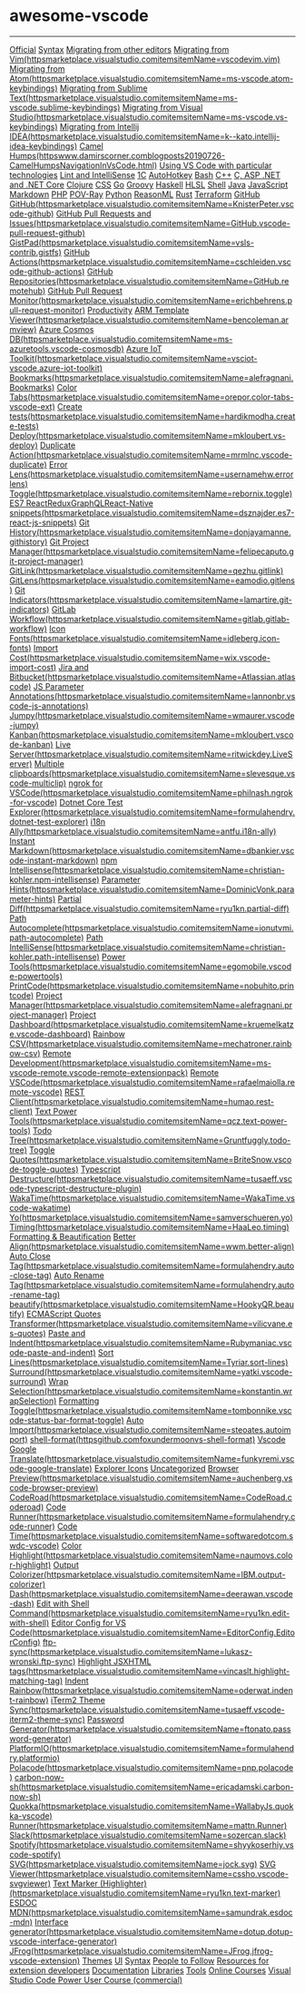 # awesome-vscode
---
[Official](Official.md)
[Syntax](Syntax.md)
[Migrating from other editors](Migrating%20from%20other%20editors.md)
[Migrating from Vim(httpsmarketplace.visualstudio.comitemsitemName=vscodevim.vim)](Migrating%20from%20Vim(httpsmarketplace.visualstudio.comitemsitemName=vscodevim.vim).md)
[Migrating from Atom(httpsmarketplace.visualstudio.comitemsitemName=ms-vscode.atom-keybindings)](Migrating%20from%20Atom(httpsmarketplace.visualstudio.comitemsitemName=ms-vscode.atom-keybindings).md)
[Migrating from Sublime Text(httpsmarketplace.visualstudio.comitemsitemName=ms-vscode.sublime-keybindings)](Migrating%20from%20Sublime%20Text(httpsmarketplace.visualstudio.comitemsitemName=ms-vscode.sublime-keybindings).md)
[Migrating from Visual Studio(httpsmarketplace.visualstudio.comitemsitemName=ms-vscode.vs-keybindings)](Migrating%20from%20Visual%20Studio(httpsmarketplace.visualstudio.comitemsitemName=ms-vscode.vs-keybindings).md)
[Migrating from Intellij IDEA(httpsmarketplace.visualstudio.comitemsitemName=k--kato.intellij-idea-keybindings)](Migrating%20from%20Intellij%20IDEA(httpsmarketplace.visualstudio.comitemsitemName=k--kato.intellij-idea-keybindings).md)
[Camel Humps(httpswww.damirscorner.comblogposts20190726-CamelHumpsNavigationInVsCode.html)](Camel%20Humps(httpswww.damirscorner.comblogposts20190726-CamelHumpsNavigationInVsCode.html).md)
[Using VS Code with particular technologies](Using%20VS%20Code%20with%20particular%20technologies.md)
[Lint and IntelliSense](Lint%20and%20IntelliSense.md)
[1C](1C.md)
[AutoHotkey](AutoHotkey.md)
[Bash](Bash.md)
[C++](Awesome%20/awesome-vscode/C++.md)
[C, ASP .NET and .NET Core](C,%20ASP%20.NET%20and%20.NET%20Core.md)
[Clojure](Awesome%20/awesome-vscode/Clojure.md)
[CSS](Awesome%20/awesome-vscode/CSS.md)
[Go](Go.md)
[Groovy](Awesome%20/awesome-vscode/Groovy.md)
[Haskell](Awesome%20/awesome-vscode/Haskell.md)
[HLSL](HLSL.md)
[Shell](Shell.md)
[Java](Awesome%20/awesome-vscode/Java.md)
[JavaScript](Awesome%20/awesome-vscode/JavaScript.md)
[Markdown](Awesome%20/awesome-vscode/Markdown.md)
[PHP](Awesome%20/awesome-vscode/PHP.md)
[POV-Ray](POV-Ray.md)
[Python](Awesome%20/awesome-vscode/Python.md)
[ReasonML](Awesome%20/awesome-vscode/ReasonML.md)
[Rust](Awesome%20/awesome-vscode/Rust.md)
[Terraform](Terraform.md)
[GitHub](Awesome%20/awesome-vscode/GitHub.md)
[GitHub(httpsmarketplace.visualstudio.comitemsitemName=KnisterPeter.vscode-github)](GitHub(httpsmarketplace.visualstudio.comitemsitemName=KnisterPeter.vscode-github).md)
[GitHub Pull Requests and Issues(httpsmarketplace.visualstudio.comitemsitemName=GitHub.vscode-pull-request-github)](GitHub%20Pull%20Requests%20and%20Issues(httpsmarketplace.visualstudio.comitemsitemName=GitHub.vscode-pull-request-github).md)
[GistPad(httpsmarketplace.visualstudio.comitemsitemName=vsls-contrib.gistfs)](GistPad(httpsmarketplace.visualstudio.comitemsitemName=vsls-contrib.gistfs).md)
[GitHub Actions(httpsmarketplace.visualstudio.comitemsitemName=cschleiden.vscode-github-actions)](GitHub%20Actions(httpsmarketplace.visualstudio.comitemsitemName=cschleiden.vscode-github-actions).md)
[GitHub Repositories(httpsmarketplace.visualstudio.comitemsitemName=GitHub.remotehub)](GitHub%20Repositories(httpsmarketplace.visualstudio.comitemsitemName=GitHub.remotehub).md)
[GitHub Pull Request Monitor(httpsmarketplace.visualstudio.comitemsitemName=erichbehrens.pull-request-monitor)](GitHub%20Pull%20Request%20Monitor(httpsmarketplace.visualstudio.comitemsitemName=erichbehrens.pull-request-monitor).md)
[Productivity](Awesome%20/awesome-vscode/Productivity.md)
[ARM Template Viewer(httpsmarketplace.visualstudio.comitemsitemName=bencoleman.armview)](ARM%20Template%20Viewer(httpsmarketplace.visualstudio.comitemsitemName=bencoleman.armview).md)
[Azure Cosmos DB(httpsmarketplace.visualstudio.comitemsitemName=ms-azuretools.vscode-cosmosdb)](Azure%20Cosmos%20DB(httpsmarketplace.visualstudio.comitemsitemName=ms-azuretools.vscode-cosmosdb).md)
[Azure IoT Toolkit(httpsmarketplace.visualstudio.comitemsitemName=vsciot-vscode.azure-iot-toolkit)](Azure%20IoT%20Toolkit(httpsmarketplace.visualstudio.comitemsitemName=vsciot-vscode.azure-iot-toolkit).md)
[Bookmarks(httpsmarketplace.visualstudio.comitemsitemName=alefragnani.Bookmarks)](Bookmarks(httpsmarketplace.visualstudio.comitemsitemName=alefragnani.Bookmarks).md)
[Color Tabs(httpsmarketplace.visualstudio.comitemsitemName=orepor.color-tabs-vscode-ext)](Color%20Tabs(httpsmarketplace.visualstudio.comitemsitemName=orepor.color-tabs-vscode-ext).md)
[Create tests(httpsmarketplace.visualstudio.comitemsitemName=hardikmodha.create-tests)](Create%20tests(httpsmarketplace.visualstudio.comitemsitemName=hardikmodha.create-tests).md)
[Deploy(httpsmarketplace.visualstudio.comitemsitemName=mkloubert.vs-deploy)](Deploy(httpsmarketplace.visualstudio.comitemsitemName=mkloubert.vs-deploy).md)
[Duplicate Action(httpsmarketplace.visualstudio.comitemsitemName=mrmlnc.vscode-duplicate)](Duplicate%20Action(httpsmarketplace.visualstudio.comitemsitemName=mrmlnc.vscode-duplicate).md)
[Error Lens(httpsmarketplace.visualstudio.comitemsitemName=usernamehw.errorlens)](Error%20Lens(httpsmarketplace.visualstudio.comitemsitemName=usernamehw.errorlens).md)
[Toggle(httpsmarketplace.visualstudio.comitemsitemName=rebornix.toggle)](Toggle(httpsmarketplace.visualstudio.comitemsitemName=rebornix.toggle).md)
[ES7 ReactReduxGraphQLReact-Native snippets(httpsmarketplace.visualstudio.comitemsitemName=dsznajder.es7-react-js-snippets)](ES7%20ReactReduxGraphQLReact-Native%20snippets(httpsmarketplace.visualstudio.comitemsitemName=dsznajder.es7-react-js-snippets).md)
[Git History(httpsmarketplace.visualstudio.comitemsitemName=donjayamanne.githistory)](Git%20History(httpsmarketplace.visualstudio.comitemsitemName=donjayamanne.githistory).md)
[Git Project Manager(httpsmarketplace.visualstudio.comitemsitemName=felipecaputo.git-project-manager)](Git%20Project%20Manager(httpsmarketplace.visualstudio.comitemsitemName=felipecaputo.git-project-manager).md)
[GitLink(httpsmarketplace.visualstudio.comitemsitemName=qezhu.gitlink)](GitLink(httpsmarketplace.visualstudio.comitemsitemName=qezhu.gitlink).md)
[GitLens(httpsmarketplace.visualstudio.comitemsitemName=eamodio.gitlens)](GitLens(httpsmarketplace.visualstudio.comitemsitemName=eamodio.gitlens).md)
[Git Indicators(httpsmarketplace.visualstudio.comitemsitemName=lamartire.git-indicators)](Git%20Indicators(httpsmarketplace.visualstudio.comitemsitemName=lamartire.git-indicators).md)
[GitLab Workflow(httpsmarketplace.visualstudio.comitemsitemName=gitlab.gitlab-workflow)](GitLab%20Workflow(httpsmarketplace.visualstudio.comitemsitemName=gitlab.gitlab-workflow).md)
[Icon Fonts(httpsmarketplace.visualstudio.comitemsitemName=idleberg.icon-fonts)](Icon%20Fonts(httpsmarketplace.visualstudio.comitemsitemName=idleberg.icon-fonts).md)
[Import Cost(httpsmarketplace.visualstudio.comitemsitemName=wix.vscode-import-cost)](Import%20Cost(httpsmarketplace.visualstudio.comitemsitemName=wix.vscode-import-cost).md)
[Jira and Bitbucket(httpsmarketplace.visualstudio.comitemsitemName=Atlassian.atlascode)](Jira%20and%20Bitbucket(httpsmarketplace.visualstudio.comitemsitemName=Atlassian.atlascode).md)
[JS Parameter Annotations(httpsmarketplace.visualstudio.comitemsitemName=lannonbr.vscode-js-annotations)](JS%20Parameter%20Annotations(httpsmarketplace.visualstudio.comitemsitemName=lannonbr.vscode-js-annotations).md)
[Jumpy(httpsmarketplace.visualstudio.comitemsitemName=wmaurer.vscode-jumpy)](Jumpy(httpsmarketplace.visualstudio.comitemsitemName=wmaurer.vscode-jumpy).md)
[Kanban(httpsmarketplace.visualstudio.comitemsitemName=mkloubert.vscode-kanban)](Kanban(httpsmarketplace.visualstudio.comitemsitemName=mkloubert.vscode-kanban).md)
[Live Server(httpsmarketplace.visualstudio.comitemsitemName=ritwickdey.LiveServer)](Live%20Server(httpsmarketplace.visualstudio.comitemsitemName=ritwickdey.LiveServer).md)
[Multiple clipboards(httpsmarketplace.visualstudio.comitemsitemName=slevesque.vscode-multiclip)](Multiple%20clipboards(httpsmarketplace.visualstudio.comitemsitemName=slevesque.vscode-multiclip).md)
[ngrok for VSCode(httpsmarketplace.visualstudio.comitemsitemName=philnash.ngrok-for-vscode)](ngrok%20for%20VSCode(httpsmarketplace.visualstudio.comitemsitemName=philnash.ngrok-for-vscode).md)
[Dotnet Core Test Explorer(httpsmarketplace.visualstudio.comitemsitemName=formulahendry.dotnet-test-explorer)](Dotnet%20Core%20Test%20Explorer(httpsmarketplace.visualstudio.comitemsitemName=formulahendry.dotnet-test-explorer).md)
[i18n Ally(httpsmarketplace.visualstudio.comitemsitemName=antfu.i18n-ally)](i18n%20Ally(httpsmarketplace.visualstudio.comitemsitemName=antfu.i18n-ally).md)
[Instant Markdown(httpsmarketplace.visualstudio.comitemsitemName=dbankier.vscode-instant-markdown)](Instant%20Markdown(httpsmarketplace.visualstudio.comitemsitemName=dbankier.vscode-instant-markdown).md)
[npm Intellisense(httpsmarketplace.visualstudio.comitemsitemName=christian-kohler.npm-intellisense)](npm%20Intellisense(httpsmarketplace.visualstudio.comitemsitemName=christian-kohler.npm-intellisense).md)
[Parameter Hints(httpsmarketplace.visualstudio.comitemsitemName=DominicVonk.parameter-hints)](Parameter%20Hints(httpsmarketplace.visualstudio.comitemsitemName=DominicVonk.parameter-hints).md)
[Partial Diff(httpsmarketplace.visualstudio.comitemsitemName=ryu1kn.partial-diff)](Partial%20Diff(httpsmarketplace.visualstudio.comitemsitemName=ryu1kn.partial-diff).md)
[Path Autocomplete(httpsmarketplace.visualstudio.comitemsitemName=ionutvmi.path-autocomplete)](Path%20Autocomplete(httpsmarketplace.visualstudio.comitemsitemName=ionutvmi.path-autocomplete).md)
[Path IntelliSense(httpsmarketplace.visualstudio.comitemsitemName=christian-kohler.path-intellisense)](Path%20IntelliSense(httpsmarketplace.visualstudio.comitemsitemName=christian-kohler.path-intellisense).md)
[Power Tools(httpsmarketplace.visualstudio.comitemsitemName=egomobile.vscode-powertools)](Power%20Tools(httpsmarketplace.visualstudio.comitemsitemName=egomobile.vscode-powertools).md)
[PrintCode(httpsmarketplace.visualstudio.comitemsitemName=nobuhito.printcode)](PrintCode(httpsmarketplace.visualstudio.comitemsitemName=nobuhito.printcode).md)
[Project Manager(httpsmarketplace.visualstudio.comitemsitemName=alefragnani.project-manager)](Project%20Manager(httpsmarketplace.visualstudio.comitemsitemName=alefragnani.project-manager).md)
[Project Dashboard(httpsmarketplace.visualstudio.comitemsitemName=kruemelkatze.vscode-dashboard)](Project%20Dashboard(httpsmarketplace.visualstudio.comitemsitemName=kruemelkatze.vscode-dashboard).md)
[Rainbow CSV(httpsmarketplace.visualstudio.comitemsitemName=mechatroner.rainbow-csv)](Rainbow%20CSV(httpsmarketplace.visualstudio.comitemsitemName=mechatroner.rainbow-csv).md)
[Remote Development(httpsmarketplace.visualstudio.comitemsitemName=ms-vscode-remote.vscode-remote-extensionpack)](Remote%20Development(httpsmarketplace.visualstudio.comitemsitemName=ms-vscode-remote.vscode-remote-extensionpack).md)
[Remote VSCode(httpsmarketplace.visualstudio.comitemsitemName=rafaelmaiolla.remote-vscode)](Remote%20VSCode(httpsmarketplace.visualstudio.comitemsitemName=rafaelmaiolla.remote-vscode).md)
[REST Client(httpsmarketplace.visualstudio.comitemsitemName=humao.rest-client)](REST%20Client(httpsmarketplace.visualstudio.comitemsitemName=humao.rest-client).md)
[Text Power Tools(httpsmarketplace.visualstudio.comitemsitemName=qcz.text-power-tools)](Text%20Power%20Tools(httpsmarketplace.visualstudio.comitemsitemName=qcz.text-power-tools).md)
[Todo Tree(httpsmarketplace.visualstudio.comitemsitemName=Gruntfuggly.todo-tree)](Todo%20Tree(httpsmarketplace.visualstudio.comitemsitemName=Gruntfuggly.todo-tree).md)
[Toggle Quotes(httpsmarketplace.visualstudio.comitemsitemName=BriteSnow.vscode-toggle-quotes)](Toggle%20Quotes(httpsmarketplace.visualstudio.comitemsitemName=BriteSnow.vscode-toggle-quotes).md)
[Typescript Destructure(httpsmarketplace.visualstudio.comitemsitemName=tusaeff.vscode-typescript-destructure-plugin)](Typescript%20Destructure(httpsmarketplace.visualstudio.comitemsitemName=tusaeff.vscode-typescript-destructure-plugin).md)
[WakaTime(httpsmarketplace.visualstudio.comitemsitemName=WakaTime.vscode-wakatime)](WakaTime(httpsmarketplace.visualstudio.comitemsitemName=WakaTime.vscode-wakatime).md)
[Yo(httpsmarketplace.visualstudio.comitemsitemName=samverschueren.yo)](Yo(httpsmarketplace.visualstudio.comitemsitemName=samverschueren.yo).md)
[Timing(httpsmarketplace.visualstudio.comitemsitemName=HaaLeo.timing)](Timing(httpsmarketplace.visualstudio.comitemsitemName=HaaLeo.timing).md)
[Formatting & Beautification](Formatting%20&%20Beautification.md)
[Better Align(httpsmarketplace.visualstudio.comitemsitemName=wwm.better-align)](Better%20Align(httpsmarketplace.visualstudio.comitemsitemName=wwm.better-align).md)
[Auto Close Tag(httpsmarketplace.visualstudio.comitemsitemName=formulahendry.auto-close-tag)](Auto%20Close%20Tag(httpsmarketplace.visualstudio.comitemsitemName=formulahendry.auto-close-tag).md)
[Auto Rename Tag(httpsmarketplace.visualstudio.comitemsitemName=formulahendry.auto-rename-tag)](Auto%20Rename%20Tag(httpsmarketplace.visualstudio.comitemsitemName=formulahendry.auto-rename-tag).md)
[beautify(httpsmarketplace.visualstudio.comitemsitemName=HookyQR.beautify)](beautify(httpsmarketplace.visualstudio.comitemsitemName=HookyQR.beautify).md)
[ECMAScript Quotes Transformer(httpsmarketplace.visualstudio.comitemsitemName=vilicvane.es-quotes)](ECMAScript%20Quotes%20Transformer(httpsmarketplace.visualstudio.comitemsitemName=vilicvane.es-quotes).md)
[Paste and Indent(httpsmarketplace.visualstudio.comitemsitemName=Rubymaniac.vscode-paste-and-indent)](Paste%20and%20Indent(httpsmarketplace.visualstudio.comitemsitemName=Rubymaniac.vscode-paste-and-indent).md)
[Sort Lines(httpsmarketplace.visualstudio.comitemsitemName=Tyriar.sort-lines)](Sort%20Lines(httpsmarketplace.visualstudio.comitemsitemName=Tyriar.sort-lines).md)
[Surround(httpsmarketplace.visualstudio.comitemsitemName=yatki.vscode-surround)](Surround(httpsmarketplace.visualstudio.comitemsitemName=yatki.vscode-surround).md)
[Wrap Selection(httpsmarketplace.visualstudio.comitemsitemName=konstantin.wrapSelection)](Wrap%20Selection(httpsmarketplace.visualstudio.comitemsitemName=konstantin.wrapSelection).md)
[Formatting Toggle(httpsmarketplace.visualstudio.comitemsitemName=tombonnike.vscode-status-bar-format-toggle)](Formatting%20Toggle(httpsmarketplace.visualstudio.comitemsitemName=tombonnike.vscode-status-bar-format-toggle).md)
[Auto Import(httpsmarketplace.visualstudio.comitemsitemName=steoates.autoimport)](Auto%20Import(httpsmarketplace.visualstudio.comitemsitemName=steoates.autoimport).md)
[shell-format(httpsgithub.comfoxundermoonvs-shell-format)](shell-format(httpsgithub.comfoxundermoonvs-shell-format).md)
[Vscode Google Translate(httpsmarketplace.visualstudio.comitemsitemName=funkyremi.vscode-google-translate)](Vscode%20Google%20Translate(httpsmarketplace.visualstudio.comitemsitemName=funkyremi.vscode-google-translate).md)
[Explorer Icons](Explorer%20Icons.md)
[Uncategorized](Uncategorized.md)
[Browser Preview(httpsmarketplace.visualstudio.comitemsitemName=auchenberg.vscode-browser-preview)](Browser%20Preview(httpsmarketplace.visualstudio.comitemsitemName=auchenberg.vscode-browser-preview).md)
[CodeRoad(httpsmarketplace.visualstudio.comitemsitemName=CodeRoad.coderoad)](CodeRoad(httpsmarketplace.visualstudio.comitemsitemName=CodeRoad.coderoad).md)
[Code Runner(httpsmarketplace.visualstudio.comitemsitemName=formulahendry.code-runner)](Code%20Runner(httpsmarketplace.visualstudio.comitemsitemName=formulahendry.code-runner).md)
[Code Time(httpsmarketplace.visualstudio.comitemsitemName=softwaredotcom.swdc-vscode)](Code%20Time(httpsmarketplace.visualstudio.comitemsitemName=softwaredotcom.swdc-vscode).md)
[Color Highlight(httpsmarketplace.visualstudio.comitemsitemName=naumovs.color-highlight)](Color%20Highlight(httpsmarketplace.visualstudio.comitemsitemName=naumovs.color-highlight).md)
[Output Colorizer(httpsmarketplace.visualstudio.comitemsitemName=IBM.output-colorizer)](Output%20Colorizer(httpsmarketplace.visualstudio.comitemsitemName=IBM.output-colorizer).md)
[Dash(httpsmarketplace.visualstudio.comitemsitemName=deerawan.vscode-dash)](Dash(httpsmarketplace.visualstudio.comitemsitemName=deerawan.vscode-dash).md)
[Edit with Shell Command(httpsmarketplace.visualstudio.comitemsitemName=ryu1kn.edit-with-shell)](Edit%20with%20Shell%20Command(httpsmarketplace.visualstudio.comitemsitemName=ryu1kn.edit-with-shell).md)
[Editor Config for VS Code(httpsmarketplace.visualstudio.comitemsitemName=EditorConfig.EditorConfig)](Editor%20Config%20for%20VS%20Code(httpsmarketplace.visualstudio.comitemsitemName=EditorConfig.EditorConfig).md)
[ftp-sync(httpsmarketplace.visualstudio.comitemsitemName=lukasz-wronski.ftp-sync)](ftp-sync(httpsmarketplace.visualstudio.comitemsitemName=lukasz-wronski.ftp-sync).md)
[Highlight JSXHTML tags(httpsmarketplace.visualstudio.comitemsitemName=vincaslt.highlight-matching-tag)](Highlight%20JSXHTML%20tags(httpsmarketplace.visualstudio.comitemsitemName=vincaslt.highlight-matching-tag).md)
[Indent Rainbow(httpsmarketplace.visualstudio.comitemsitemName=oderwat.indent-rainbow)](Indent%20Rainbow(httpsmarketplace.visualstudio.comitemsitemName=oderwat.indent-rainbow).md)
[iTerm2 Theme Sync(httpsmarketplace.visualstudio.comitemsitemName=tusaeff.vscode-iterm2-theme-sync)](iTerm2%20Theme%20Sync(httpsmarketplace.visualstudio.comitemsitemName=tusaeff.vscode-iterm2-theme-sync).md)
[Password Generator(httpsmarketplace.visualstudio.comitemsitemName=ftonato.password-generator)](Password%20Generator(httpsmarketplace.visualstudio.comitemsitemName=ftonato.password-generator).md)
[PlatformIO(httpsmarketplace.visualstudio.comitemsitemName=formulahendry.platformio)](PlatformIO(httpsmarketplace.visualstudio.comitemsitemName=formulahendry.platformio).md)
[Polacode(httpsmarketplace.visualstudio.comitemsitemName=pnp.polacode)](Polacode(httpsmarketplace.visualstudio.comitemsitemName=pnp.polacode).md)
[carbon-now-sh(httpsmarketplace.visualstudio.comitemsitemName=ericadamski.carbon-now-sh)](carbon-now-sh(httpsmarketplace.visualstudio.comitemsitemName=ericadamski.carbon-now-sh).md)
[Quokka(httpsmarketplace.visualstudio.comitemsitemName=WallabyJs.quokka-vscode)](Quokka(httpsmarketplace.visualstudio.comitemsitemName=WallabyJs.quokka-vscode).md)
[Runner(httpsmarketplace.visualstudio.comitemsitemName=mattn.Runner)](Runner(httpsmarketplace.visualstudio.comitemsitemName=mattn.Runner).md)
[Slack(httpsmarketplace.visualstudio.comitemsitemName=sozercan.slack)](Slack(httpsmarketplace.visualstudio.comitemsitemName=sozercan.slack).md)
[Spotify(httpsmarketplace.visualstudio.comitemsitemName=shyykoserhiy.vscode-spotify)](Spotify(httpsmarketplace.visualstudio.comitemsitemName=shyykoserhiy.vscode-spotify).md)
[SVG(httpsmarketplace.visualstudio.comitemsitemName=jock.svg)](SVG(httpsmarketplace.visualstudio.comitemsitemName=jock.svg).md)
[SVG Viewer(httpsmarketplace.visualstudio.comitemsitemName=cssho.vscode-svgviewer)](SVG%20Viewer(httpsmarketplace.visualstudio.comitemsitemName=cssho.vscode-svgviewer).md)
[Text Marker (Highlighter)(httpsmarketplace.visualstudio.comitemsitemName=ryu1kn.text-marker)](Text%20Marker%20(Highlighter)(httpsmarketplace.visualstudio.comitemsitemName=ryu1kn.text-marker).md)
[ESDOC MDN(httpsmarketplace.visualstudio.comitemsitemName=samundrak.esdoc-mdn)](ESDOC%20MDN(httpsmarketplace.visualstudio.comitemsitemName=samundrak.esdoc-mdn).md)
[Interface generator(httpsmarketplace.visualstudio.comitemsitemName=dotup.dotup-vscode-interface-generator)](Interface%20generator(httpsmarketplace.visualstudio.comitemsitemName=dotup.dotup-vscode-interface-generator).md)
[JFrog(httpsmarketplace.visualstudio.comitemsitemName=JFrog.jfrog-vscode-extension)](JFrog(httpsmarketplace.visualstudio.comitemsitemName=JFrog.jfrog-vscode-extension).md)
[Themes](Awesome%20/awesome-vscode/Themes.md)
[UI](UI.md)
[Syntax](Syntax.md)
[People to Follow](People%20to%20Follow.md)
[Resources for extension developers](Resources%20for%20extension%20developers.md)
[Documentation](Awesome%20/awesome-vscode/Documentation.md)
[Libraries](Awesome%20/awesome-vscode/Libraries.md)
[Tools](Awesome%20/awesome-vscode/Tools.md)
[Online Courses](Online%20Courses.md)
[Visual Studio Code Power User Course (commercial)](Visual%20Studio%20Code%20Power%20User%20Course%20(commercial).md)